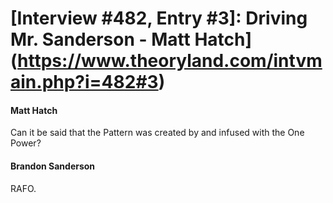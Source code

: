 # [Interview #482, Entry #3]: Driving Mr. Sanderson - Matt Hatch](https://www.theoryland.com/intvmain.php?i=482#3)

#### Matt Hatch

Can it be said that the Pattern was created by and infused with the One Power?

#### Brandon Sanderson

RAFO.

